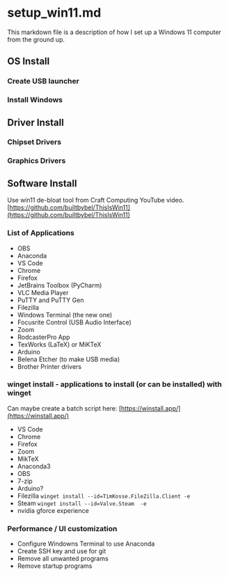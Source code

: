 # setup_win11.md

This markdown file is a description of how I set up a Windows 11 computer from the ground up.

## OS Install

### Create USB launcher

### Install Windows

## Driver Install

### Chipset Drivers

### Graphics Drivers

## Software Install

Use win11 de-bloat tool from Craft Computing YouTube video. [https://github.com/builtbybel/ThisIsWin11](https://github.com/builtbybel/ThisIsWin11)

### List of Applications

 * OBS
 * Anaconda
 * VS Code
 * Chrome
 * Firefox
 * JetBrains Toolbox (PyCharm)
 * VLC Media Player
 * PuTTY and PuTTY Gen
 * Filezilla
 * Windows Terminal (the new one)
 * Focusrite Control (USB Audio Interface)
 * Zoom
 * RodcasterPro App
 * TexWorks (LaTeX) or MiKTeX
 * Arduino
 * Belena Etcher (to make USB media)
 * Brother Printer drivers

### winget install - applications to install (or can be installed) with winget

Can maybe create a batch script here: [https://winstall.app/](https://winstall.app/)

 * VS Code
 * Chrome
 * Firefox
 * Zoom
 * MikTeX
 * Anaconda3
 * OBS
 * 7-zip
 * Arduino?
 * Filezilla ```winget install --id=TimKosse.FileZilla.Client -e```
 * Steam ```winget install --id=Valve.Steam  -e```
 * nvidia gforce experience

### Performance / UI customization

 * Configure Windowns Terminal to use Anaconda
 * Create SSH key and use for git
 * Remove all unwanted programs
 * Remove startup programs 
